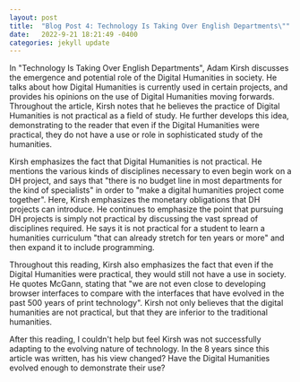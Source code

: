 ```yaml
---
layout: post
title:  "Blog Post 4: Technology Is Taking Over English Departments\""
date:   2022-9-21 18:21:49 -0400
categories: jekyll update
---
```


In "Technology Is Taking Over English Departments", Adam Kirsh discusses the emergence and potential role of the Digital Humanities in society. He talks about how Digital Humanities is currently used in certain projects, and provides his opinions on the use of Digital Humanities moving forwards. Throughout the article, Kirsh notes that he believes the practice of Digital Humanities is not practical as a field of study. He further develops this idea, demonstrating to the reader that even if the Digital Humanities were practical, they do not have a use or role in sophisticated study of the humanities.

Kirsh emphasizes the fact that Digital Humanities is not practical. He mentions the various kinds of disciplines necessary to even begin work on a DH project, and says that "there is no budget line in most departments for the kind of specialists" in order to "make a digital humanities project come together". Here, Kirsh emphasizes the monetary obligations that DH projects can introduce. He continues to emphasize the point that pursuing DH projects is simply not practical by discussing the vast spread of disciplines required. He says it is not practical for a student to learn a humanities curriculum "that can already stretch for ten years or more" and then expand it to include programming.

Throughout this reading, Kirsh also emphasizes the fact that even if the Digital Humanities were practical, they would still not have a use in society. He quotes McGann, stating that "we are not even close to developing browser interfaces to compare with the interfaces that have evolved in the past 500 years of print technology". Kirsh not only believes that the digital humanities are not practical, but that they are inferior to the traditional humanities.

After this reading, I couldn't help but feel Kirsh was not successfully adapting to the evolving nature of technology. In the 8 years since this article was written, has his view changed? Have the Digital Humanities evolved enough to demonstrate their use?

